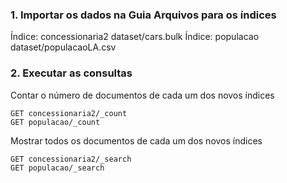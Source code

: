 ### 1. Importar os dados na Guia Arquivos para os índices

Índice: concessionaria2
dataset/cars.bulk
Índice: populacao
dataset/populacaoLA.csv
### 2. Executar as consultas

Contar o número de documentos de cada um dos novos índices
```
GET concessionaria2/_count
GET populacao/_count
```
Mostrar todos os documentos de cada um dos novos índices
```
GET concessionaria2/_search
GET populacao/_search
```
